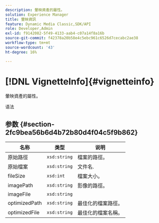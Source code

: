 ```yaml
---
description: 暈映資產的屬性。
solution: Experience Manager
title: 暈映資訊
feature: Dynamic Media Classic,SDK/API
role: Developer,Admin
exl-id: f9142082-5f49-4133-aab4-c07a14f8a16b
source-git-commit: f42378a20b58e4c5ebc961c6526d7cecabc2ae38
workflow-type: tm+mt
source-wordcount: '43'
ht-degree: 16%

---
```


# [!DNL VignetteInfo]{#vignetteinfo}

暈映資產的屬性。

语法

## 参数 {#section-2fc9bea56b6d4b72b80d4f04c5f9b862}

| 名称 | 类型 | 说明 |
|---|---|---|
| 原始路徑 | `xsd:string` | 檔案的路徑。 |
| 原始檔案 | `xsd:string` | 文件名. |
| fileSize | `xsd:int` | 檔案大小。 |
| imagePath | `xsd:string` | 影像的路徑。 |
| imageFile | `xsd:string` |  |
| optimizedPath | `xsd:string` | 最佳化的檔案路徑。 |
| optimizedFile | `xsd:string` | 最佳化的檔案名稱。 |
